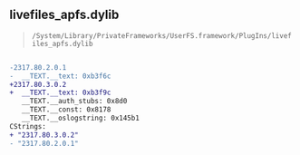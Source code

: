 ## livefiles_apfs.dylib

> `/System/Library/PrivateFrameworks/UserFS.framework/PlugIns/livefiles_apfs.dylib`

```diff

-2317.80.2.0.1
-  __TEXT.__text: 0xb3f6c
+2317.80.3.0.2
+  __TEXT.__text: 0xb3f9c
   __TEXT.__auth_stubs: 0x8d0
   __TEXT.__const: 0x8178
   __TEXT.__oslogstring: 0x145b1
CStrings:
+ "2317.80.3.0.2"
- "2317.80.2.0.1"

```
